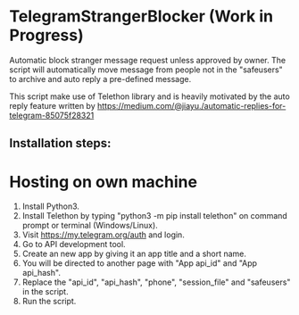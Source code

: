 # TelegramStrangerBlocker (Work in Progress)
Automatic block stranger message request unless approved by owner.
The script will automatically move message from people not in the "safeusers" to archive and auto reply a pre-defined message.

This script make use of Telethon library and is heavily motivated by the auto reply feature written by https://medium.com/@jiayu./automatic-replies-for-telegram-85075f28321

## Installation steps:
# Hosting on own machine
1. Install Python3.
2. Install Telethon by typing "python3 -m pip install telethon" on command prompt or terminal (Windows/Linux).
3. Visit https://my.telegram.org/auth and login.
4. Go to API development tool.
5. Create an new app by giving it an app title and a short name.
6. You will be directed to another page with "App api_id" and "App api_hash".
7. Replace the "api_id", "api_hash", "phone", "session_file" and "safeusers" in the script.
8. Run the script.
